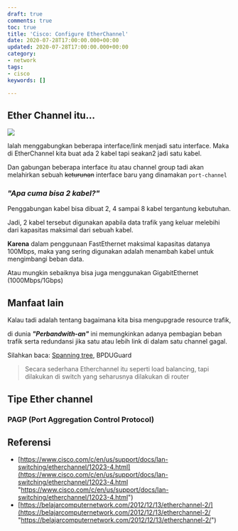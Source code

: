 ```yaml
---
draft: true
comments: true
toc: true
title: 'Cisco: Configure EtherChannel'
date: 2020-07-28T17:00:00.000+00:00
updated: 2020-07-28T17:00:00.000+00:00
category:
- network
tags:
- cisco
keywords: []

---
```


## Ether Channel itu...

![](/images/ccnaccnplinx-com-etherchannel-port-options00001.jpg)

Ialah menggabungkan beberapa interface/link menjadi satu interface. Maka di EtherChannel kita buat ada 2 kabel tapi seakan2 jadi satu kabel.

Dan gabungan beberapa interface itu atau channel group tadi akan melahirkan sebuah ~~keturunan~~ interface baru yang dinamakan `port-channel`

### _"Apa cuma bisa 2 kabel?"_

Penggabungan kabel bisa dibuat 2, 4 sampai 8 kabel tergantung kebutuhan.

Jadi, 2 kabel tersebut digunakan apabila data trafik yang keluar melebihi dari kapasitas maksimal dari sebuah kabel.

**Karena** dalam penggunaan FastEthernet maksimal kapasitas datanya 100Mbps, maka yang sering digunakan adalah menambah kabel untuk mengimbangi beban data.

Atau mungkin sebaiknya bisa juga menggunakan GigabitEthernet (1000Mbps/1Gbps)

## Manfaat lain

Kalau tadi adalah tentang bagaimana kita bisa mengupgrade resource trafik,

di dunia **_"Perbandwith-an"_** ini memungkinkan adanya pembagian beban trafik serta redundansi jika satu atau lebih link di dalam satu channel gagal. 

Silahkan baca: [Spanning tree](https://8log.netlify.app/2020/08/08/network/cisco-spanning-tree-protocol-stp/ "Spanning tree"), BPDUGuard

> Secara sederhana Etherchannel itu seperti load balancing, tapi dilakukan di switch yang seharusnya dilakukan di router

## Tipe Ether channel

### PAGP (Port Aggregation Control Protocol)

## Referensi

* [https://www.cisco.com/c/en/us/support/docs/lan-switching/etherchannel/12023-4.html](https://www.cisco.com/c/en/us/support/docs/lan-switching/etherchannel/12023-4.html "https://www.cisco.com/c/en/us/support/docs/lan-switching/etherchannel/12023-4.html")
* [https://belajarcomputernetwork.com/2012/12/13/etherchannel-2/](https://belajarcomputernetwork.com/2012/12/13/etherchannel-2/ "https://belajarcomputernetwork.com/2012/12/13/etherchannel-2/")